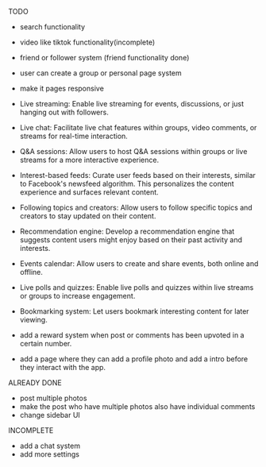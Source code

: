 TODO

- search functionality
- video like tiktok functionality(incomplete)
- friend or follower system (friend functionality done)
- user can create a group or personal page system
- make it pages responsive
- Live streaming: Enable live streaming for events, discussions, or just hanging out with followers.
- Live chat: Facilitate live chat features within groups, video comments, or streams for real-time interaction.
- Q&A sessions: Allow users to host Q&A sessions within groups or live streams for a more interactive experience.
- Interest-based feeds: Curate user feeds based on their interests, similar to Facebook's newsfeed algorithm. This personalizes the content experience and surfaces relevant content.
- Following topics and creators: Allow users to follow specific topics and creators to stay updated on their content.
- Recommendation engine: Develop a recommendation engine that suggests content users might enjoy based on their past activity and interests.
- Events calendar: Allow users to create and share events, both online and offline.
- Live polls and quizzes: Enable live polls and quizzes within live streams or groups to increase engagement.
- Bookmarking system: Let users bookmark interesting content for later viewing.

- add a reward system when post or comments has been upvoted in a certain number.
- add a page where they can add a profile photo and add a intro before they interact with the app.

ALREADY DONE

- post multiple photos
- make the post who have multiple photos also have individual comments
- change sidebar UI

INCOMPLETE

- add a chat system
- add more settings
